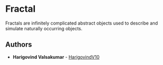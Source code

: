 # Fractal
Fractals are infinitely complicated abstract objects used to describe and simulate naturally occurring objects.

## Authors
* **Harigovind Valsakumar** - [HarigovindV10](https://github.com/HarigovindV10)
